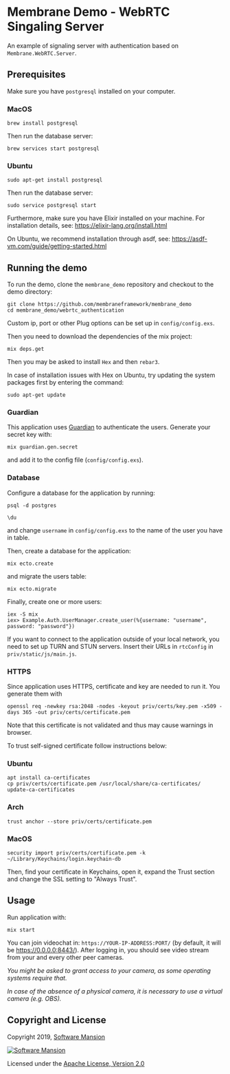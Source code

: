 # Membrane Demo - WebRTC Singaling Server

An example of signaling server with authentication based on `Membrane.WebRTC.Server`.

## Prerequisites

Make sure you have `postgresql` installed on your computer.

### MacOS

```console
brew install postgresql
```

Then run the database server:

```console
brew services start postgresql
```

### Ubuntu

```console
sudo apt-get install postgresql
```

Then run the database server:

```console
sudo service postgresql start
```

Furthermore, make sure you have Elixir installed on your machine. For installation details, see: https://elixir-lang.org/install.html

On Ubuntu, we recommend installation through asdf, see: https://asdf-vm.com/guide/getting-started.html

## Running the demo

To run the demo, clone the `membrane_demo` repository and checkout to the demo directory:

```console
git clone https://github.com/membraneframework/membrane_demo
cd membrane_demo/webrtc_authentication
```

Custom ip, port or other Plug options can be set up in `config/config.exs`.

Then you need to download the dependencies of the mix project:

```
mix deps.get
```

Then you may be asked to install `Hex` and then `rebar3`.

In case of installation issues with Hex on Ubuntu, try updating the system packages first by entering the command:

```shell
sudo apt-get update
```

### Guardian

This application uses [Guardian](https://github.com/ueberauth/guardian) to authenticate
the users. Generate your secret key with:

```
mix guardian.gen.secret
```

and add it to the config file (`config/config.exs`).

### Database

Configure a database for the application by running:

```
psql -d postgres
```

```
\du
```

and change `username` in `config/config.exs` to the name of the user you have in table.

Then, create a database for the application:

```
mix ecto.create
```

and migrate the users table:

```
mix ecto.migrate
```

Finally, create one or more users:

```
iex -S mix
iex> Example.Auth.UserManager.create_user(%{username: "username", password: "password"})
```

If you want to connect to the application outside of your local network, you need to set up
TURN and STUN servers. Insert their URLs in `rtcConfig` in `priv/static/js/main.js`.

### HTTPS

Since application uses HTTPS, certificate and key are needed to run it. You generate them with

```
openssl req -newkey rsa:2048 -nodes -keyout priv/certs/key.pem -x509 -days 365 -out priv/certs/certificate.pem
```

Note that this certificate is not validated and thus may cause warnings in browser.

To trust self-signed certificate follow instructions below:

### Ubuntu

```
apt install ca-certificates
cp priv/certs/certificate.pem /usr/local/share/ca-certificates/
update-ca-certificates
```

### Arch

```
trust anchor --store priv/certs/certificate.pem
```

### MacOS

```
security import priv/certs/certificate.pem -k ~/Library/Keychains/login.keychain-db
```

Then, find your certificate in Keychains, open it, expand the Trust section and change
the SSL setting to "Always Trust".

## Usage

Run application with:

```
mix start
```

You can join videochat in: `https://YOUR-IP-ADDRESS:PORT/` (by default, it will be
https://0.0.0.0:8443/). After logging in, you should see video stream from your and every other
peer cameras.

_You might be asked to grant access to your camera, as some operating systems require that._

_In case of the absence of a physical camera, it is necessary to use a virtual camera (e.g. OBS)._

## Copyright and License

Copyright 2019, [Software Mansion](https://swmansion.com/?utm_source=git&utm_medium=readme&utm_campaign=membrane)

[![Software Mansion](https://membraneframework.github.io/static/logo/swm_logo_readme.png)](https://swmansion.com/?utm_source=git&utm_medium=readme&utm_campaign=membrane)

Licensed under the [Apache License, Version 2.0](LICENSE)
